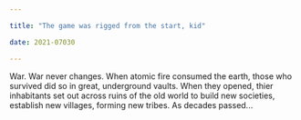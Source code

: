 ```yaml
---

title: "The game was rigged from the start, kid"

date: 2021-07030

---
```


War. War never changes.
When atomic fire consumed the earth, those who survived did so in great, underground vaults. When they opened, thier inhabitants set out across ruins of the old world to build new societies, establish new villages, forming new tribes. 
As decades passed...
